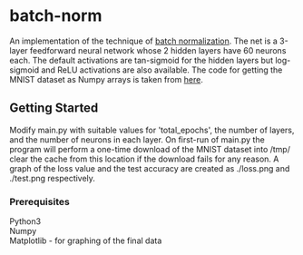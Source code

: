 # batch-norm
An implementation of the technique of [batch normalization](https://arxiv.org/abs/1502.03167). The net is a 3-layer feedforward neural network whose 2 hidden layers have 60 neurons each. The default activations are tan-sigmoid for the hidden layers but log-sigmoid and ReLU activations are also available. The code for getting the MNIST dataset as Numpy arrays is taken from [here](https://github.com/datapythonista/mnist).

## Getting Started
Modify main.py with suitable values for 'total_epochs', the number of layers, and the number of neurons in each layer. On first-run of main.py the program will perform a one-time download of the MNIST dataset into /tmp/ clear the cache from this location if the download fails for any reason. A graph of the loss value and the test accuracy are created as ./loss.png and ./test.png respectively.

### Prerequisites
Python3\
Numpy\
Matplotlib - for graphing of the final data
